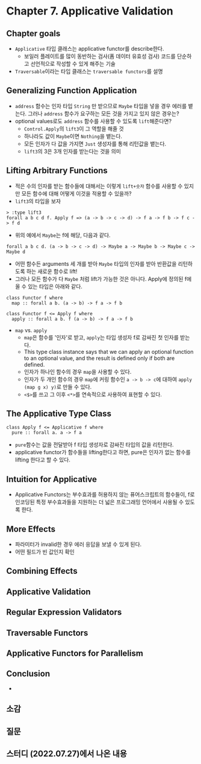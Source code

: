 # Chapter 7. Applicative Validation

## Chapter goals
- `Applicative` 타입 클래스는 applicative functor를 describe한다. 
  - 보일러 플레이트를 많이 동반하는 검사(폼 데이터 유효성 검사) 코드를 단순하고 선언적으로 작성할 수 있게 해주는 기술
- `Traversable`이라는 타입 클래스는 `traversable functors`를 설명

## Generalizing Function Application
- `address` 함수는 인자 타입 `String` 만 받으므로 `Maybe` 타입을 넣을 경우 에러를 뱉는다. 그러나 `address` 함수가 요구하는 모든 것을 가지고 있지 않은 경우는?
- optional values로도 `address` 함수를 사용할 수 있도록 `lift`해준다면? 
  - `Control.Apply`의 `lift3`이 그 역할을 해줄 것
  - 하나라도 값이 `Maybe`이면 `Nothing`을 뱉는다.
  - 모든 인자가 다 값을 가지면 `Just` 생성자를 통해 리턴값을 뱉는다.
  - `lift3`의 3은 3개 인자를 받는다는 것을 의미

## Lifting Arbitrary Functions
- 적은 수의 인자를 받는 함수들에 대해서는 이렇게 `lift+숫자` 함수를 사용할 수 있지만 모든 함수에 대해 어떻게 이것을 적용할 수 있을까?
- `lift3`의 타입을 보자
```
> :type lift3
forall a b c d f. Apply f => (a -> b -> c -> d) -> f a -> f b -> f c -> f d
```
- 위의 예에서 `Maybe`는 f에 해당, 다음과 같다.
```
forall a b c d. (a -> b -> c -> d) -> Maybe a -> Maybe b -> Maybe c -> Maybe d
```
- 어떤 함수든 arguments 세 개를 받아 `Maybe` 타입의 인자를 받아 반환값을 리턴하도록 하는 새로운 함수로 lift!
- 그러나 모든 함수가 다 `Maybe` 처럼 lift가 가능한 것은 아니다. Apply에 정의된 f에 올 수 있는 타입은 아래와 같다.
```
class Functor f where
  map :: forall a b. (a -> b) -> f a -> f b

class Functor f <= Apply f where
  apply :: forall a b. f (a -> b) -> f a -> f b
```
- `map` vs. `apply`
  - `map`은 함수를 '인자'로 받고, `apply`는 타입 생성자 f로 감싸진 첫 인자를 받는다.
  - This type class instance says that we can apply an optional function to an optional value, and the result is defined only if both are defined.
  - 인자가 하나인 함수의 경우 `map`을 사용할 수 있다.
  - 인자가 두 개인 함수의 경우 `map`에 커링 함수인 `a -> b -> c`에 대하여 `apply (map g x) y)`로 만들 수 있다.
  - `<$>`를 쓰고 그 이후 `<*>`를 연속적으로 사용하여 표현할 수 있다.

## The Applicative Type Class
```
class Apply f <= Applicative f where
  pure :: forall a. a -> f a
```
- `pure`함수는 값을 전달받아 f 타입 생성자로 감싸진 타입의 값을 리턴한다.
- applicative functor가 함수들을 lifting한다고 하면, pure은 인자가 없는 함수를 lifting 한다고 할 수 있다.

## Intuition for Applicative
- Applicative Functors는 부수효과를 허용하지 않는 퓨어스크립트의 함수들이, f로 인코딩된 특정 부수효과들을 지원하는 더 넓은 프로그래밍 언어에서 사용될 수 있도록 한다.

## More Effects
- 파라미터가 invalid한 경우 에러 응답을 보낼 수 있게 된다.
- 어떤 필드가 빈 값인지 확인

  
## Combining Effects
## Applicative Validation
## Regular Expression Validators
## Traversable Functors
## Applicative Functors for Parallelism

## Conclusion
- 


## 소감

## 질문

## 스터디 (2022.07.27)에서 나온 내용
